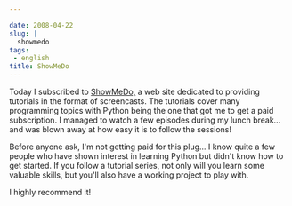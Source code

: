 ```yaml
---

date: 2008-04-22
slug: |
  showmedo
tags:
 - english
title: ShowMeDo
---
```


Today I subscribed to [ShowMeDo,](http://showmedo.com) a web site
dedicated to providing tutorials in the format of screencasts. The
tutorials cover many programming topics with Python being the one that
got me to get a paid subscription. I managed to watch a few episodes
during my lunch break... and was blown away at how easy it is to follow
the sessions!

Before anyone ask, I'm not getting paid for this plug... I know quite a
few people who have shown interest in learning Python but didn't know
how to get started. If you follow a tutorial series, not only will you
learn some valuable skills, but you'll also have a working project to
play with.

I highly recommend it!
